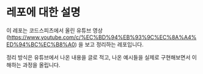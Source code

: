 # 레포에 대한 설명
이 레포는 코드스피츠에서 올린 유튜브 영상(https://www.youtube.com/c/%EC%BD%94%EB%93%9C%EC%8A%A4%ED%94%BC%EC%B8%A0)
을 보고 정리하는 레포입니다.

정리 방식은 유튜브에서 나온 내용을 글로 적고, 나온 예시들을 실제로 구현해보면서 이해하는 과정을 올립니다.
